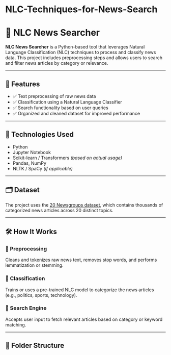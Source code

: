 # NLC-Techniques-for-News-Search

# 📰 NLC News Searcher

**NLC News Searcher** is a Python-based tool that leverages Natural Language Classification (NLC) techniques to process and classify news data. This project includes preprocessing steps and allows users to search and filter news articles by category or relevance.

---

## 📌 Features

- ✅ Text preprocessing of raw news data  
- ✅ Classification using a Natural Language Classifier  
- ✅ Search functionality based on user queries  
- ✅ Organized and cleaned dataset for improved performance  

---

## 🧠 Technologies Used

- Python  
- Jupyter Notebook  
- Scikit-learn / Transformers *(based on actual usage)*  
- Pandas, NumPy  
- NLTK / SpaCy *(if applicable)*  

---

## 🗂️ Dataset

The project uses the [20 Newsgroups dataset](https://www.kaggle.com/code/faressayah/20-news-groups-classification-prediction-cnns), which contains thousands of categorized news articles across 20 distinct topics.

---

## 🛠️ How It Works

### 🔹 Preprocessing
Cleans and tokenizes raw news text, removes stop words, and performs lemmatization or stemming.

### 🔹 Classification
Trains or uses a pre-trained NLC model to categorize the news articles (e.g., politics, sports, technology).

### 🔹 Search Engine
Accepts user input to fetch relevant articles based on category or keyword matching.

---

## 📁 Folder Structure

